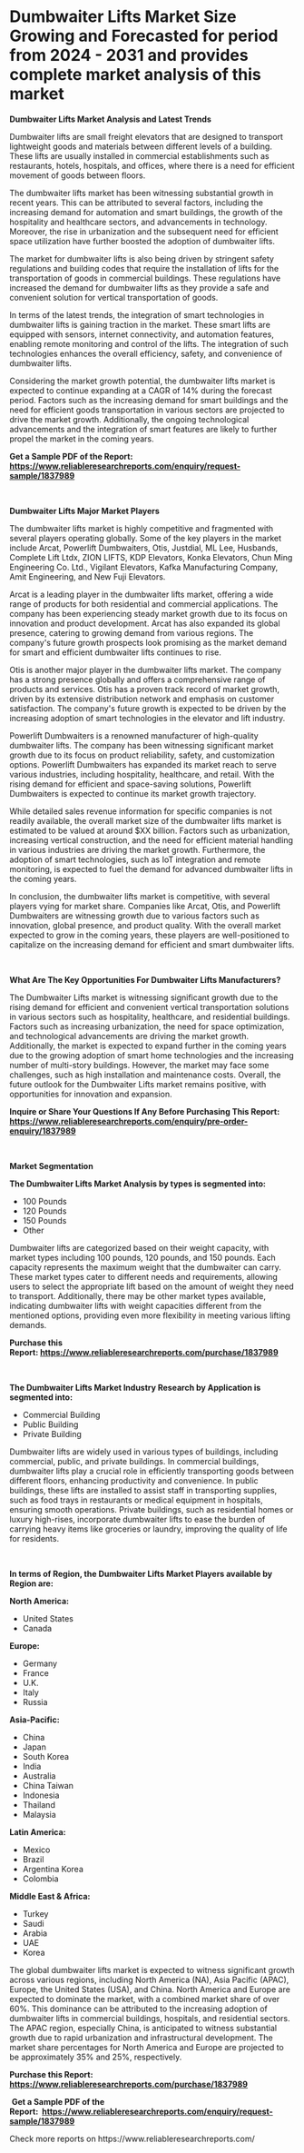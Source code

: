 <p><h1>Dumbwaiter Lifts Market Size Growing and Forecasted for period from 2024 - 2031 and provides complete market analysis of this market</h1></p><p><strong>Dumbwaiter Lifts Market Analysis and Latest Trends</strong></p>
<p><p>Dumbwaiter lifts are small freight elevators that are designed to transport lightweight goods and materials between different levels of a building. These lifts are usually installed in commercial establishments such as restaurants, hotels, hospitals, and offices, where there is a need for efficient movement of goods between floors.</p><p>The dumbwaiter lifts market has been witnessing substantial growth in recent years. This can be attributed to several factors, including the increasing demand for automation and smart buildings, the growth of the hospitality and healthcare sectors, and advancements in technology. Moreover, the rise in urbanization and the subsequent need for efficient space utilization have further boosted the adoption of dumbwaiter lifts.</p><p>The market for dumbwaiter lifts is also being driven by stringent safety regulations and building codes that require the installation of lifts for the transportation of goods in commercial buildings. These regulations have increased the demand for dumbwaiter lifts as they provide a safe and convenient solution for vertical transportation of goods.</p><p>In terms of the latest trends, the integration of smart technologies in dumbwaiter lifts is gaining traction in the market. These smart lifts are equipped with sensors, internet connectivity, and automation features, enabling remote monitoring and control of the lifts. The integration of such technologies enhances the overall efficiency, safety, and convenience of dumbwaiter lifts.</p><p>Considering the market growth potential, the dumbwaiter lifts market is expected to continue expanding at a CAGR of 14% during the forecast period. Factors such as the increasing demand for smart buildings and the need for efficient goods transportation in various sectors are projected to drive the market growth. Additionally, the ongoing technological advancements and the integration of smart features are likely to further propel the market in the coming years.</p></p>
<p><strong>Get a Sample PDF of the Report:&nbsp; <a href="https://www.reliableresearchreports.com/enquiry/request-sample/1837989">https://www.reliableresearchreports.com/enquiry/request-sample/1837989</a></strong></p>
<p>&nbsp;</p>
<p><strong>Dumbwaiter Lifts Major Market Players</strong></p>
<p><p>The dumbwaiter lifts market is highly competitive and fragmented with several players operating globally. Some of the key players in the market include Arcat, Powerlift Dumbwaiters, Otis, Justdial, ML Lee, Husbands, Complete Lift Ltdx, ZION LIFTS, KDP Elevators, Konka Elevators, Chun Ming Engineering Co. Ltd., Vigilant Elevators, Kafka Manufacturing Company, Amit Engineering, and New Fuji Elevators.</p><p>Arcat is a leading player in the dumbwaiter lifts market, offering a wide range of products for both residential and commercial applications. The company has been experiencing steady market growth due to its focus on innovation and product development. Arcat has also expanded its global presence, catering to growing demand from various regions. The company's future growth prospects look promising as the market demand for smart and efficient dumbwaiter lifts continues to rise.</p><p>Otis is another major player in the dumbwaiter lifts market. The company has a strong presence globally and offers a comprehensive range of products and services. Otis has a proven track record of market growth, driven by its extensive distribution network and emphasis on customer satisfaction. The company's future growth is expected to be driven by the increasing adoption of smart technologies in the elevator and lift industry.</p><p>Powerlift Dumbwaiters is a renowned manufacturer of high-quality dumbwaiter lifts. The company has been witnessing significant market growth due to its focus on product reliability, safety, and customization options. Powerlift Dumbwaiters has expanded its market reach to serve various industries, including hospitality, healthcare, and retail. With the rising demand for efficient and space-saving solutions, Powerlift Dumbwaiters is expected to continue its market growth trajectory.</p><p>While detailed sales revenue information for specific companies is not readily available, the overall market size of the dumbwaiter lifts market is estimated to be valued at around $XX billion. Factors such as urbanization, increasing vertical construction, and the need for efficient material handling in various industries are driving the market growth. Furthermore, the adoption of smart technologies, such as IoT integration and remote monitoring, is expected to fuel the demand for advanced dumbwaiter lifts in the coming years.</p><p>In conclusion, the dumbwaiter lifts market is competitive, with several players vying for market share. Companies like Arcat, Otis, and Powerlift Dumbwaiters are witnessing growth due to various factors such as innovation, global presence, and product quality. With the overall market expected to grow in the coming years, these players are well-positioned to capitalize on the increasing demand for efficient and smart dumbwaiter lifts.</p></p>
<p>&nbsp;</p>
<p><strong>What Are The Key Opportunities For Dumbwaiter Lifts Manufacturers?</strong></p>
<p><p>The Dumbwaiter Lifts market is witnessing significant growth due to the rising demand for efficient and convenient vertical transportation solutions in various sectors such as hospitality, healthcare, and residential buildings. Factors such as increasing urbanization, the need for space optimization, and technological advancements are driving the market growth. Additionally, the market is expected to expand further in the coming years due to the growing adoption of smart home technologies and the increasing number of multi-story buildings. However, the market may face some challenges, such as high installation and maintenance costs. Overall, the future outlook for the Dumbwaiter Lifts market remains positive, with opportunities for innovation and expansion.</p></p>
<p><strong>Inquire or Share Your Questions If Any Before Purchasing This Report: <a href="https://www.reliableresearchreports.com/enquiry/pre-order-enquiry/1837989">https://www.reliableresearchreports.com/enquiry/pre-order-enquiry/1837989</a></strong></p>
<p>&nbsp;</p>
<p><strong>Market Segmentation</strong></p>
<p><strong>The Dumbwaiter Lifts Market Analysis by types is segmented into:</strong></p>
<p><ul><li>100 Pounds</li><li>120 Pounds</li><li>150 Pounds</li><li>Other</li></ul></p>
<p><p>Dumbwaiter lifts are categorized based on their weight capacity, with market types including 100 pounds, 120 pounds, and 150 pounds. Each capacity represents the maximum weight that the dumbwaiter can carry. These market types cater to different needs and requirements, allowing users to select the appropriate lift based on the amount of weight they need to transport. Additionally, there may be other market types available, indicating dumbwaiter lifts with weight capacities different from the mentioned options, providing even more flexibility in meeting various lifting demands.</p></p>
<p><strong>Purchase this Report:&nbsp;<a href="https://www.reliableresearchreports.com/purchase/1837989">https://www.reliableresearchreports.com/purchase/1837989</a></strong></p>
<p>&nbsp;</p>
<p><strong>The Dumbwaiter Lifts Market Industry Research by Application is segmented into:</strong></p>
<p><ul><li>Commercial Building</li><li>Public Building</li><li>Private Building</li></ul></p>
<p><p>Dumbwaiter lifts are widely used in various types of buildings, including commercial, public, and private buildings. In commercial buildings, dumbwaiter lifts play a crucial role in efficiently transporting goods between different floors, enhancing productivity and convenience. In public buildings, these lifts are installed to assist staff in transporting supplies, such as food trays in restaurants or medical equipment in hospitals, ensuring smooth operations. Private buildings, such as residential homes or luxury high-rises, incorporate dumbwaiter lifts to ease the burden of carrying heavy items like groceries or laundry, improving the quality of life for residents.</p></p>
<p>&nbsp;</p>
<p><strong>In terms of Region, the Dumbwaiter Lifts Market Players available by Region are:</strong></p>
<p>
    <p> <strong> North America: </strong>
        <ul>
            <li>United States</li>
            <li>Canada</li>
        </ul>
        </p> 
    <p> <strong> Europe: </strong>
        <ul>
            <li>Germany</li>
            <li>France</li>
            <li>U.K.</li>
            <li>Italy</li>
            <li>Russia</li>
        </ul>
        </p> 
    <p> <strong> Asia-Pacific: </strong>
        <ul>
            <li>China</li>
            <li>Japan</li>
            <li>South Korea</li>
            <li>India</li>
            <li>Australia</li>
            <li>China Taiwan</li>
            <li>Indonesia</li>
            <li>Thailand</li>
            <li>Malaysia</li>
        </ul>
        </p> 
    <p> <strong> Latin America: </strong>
        <ul>
            <li>Mexico</li>
            <li>Brazil</li>
            <li>Argentina Korea</li>
            <li>Colombia</li>
        </ul>
        </p> 
    <p> <strong> Middle East & Africa: </strong>
        <ul>
            <li>Turkey</li>
            <li>Saudi</li>
            <li>Arabia</li>
            <li>UAE</li>
            <li>Korea</li>
        </ul>
    </p>
    </p>
<p><p>The global dumbwaiter lifts market is expected to witness significant growth across various regions, including North America (NA), Asia Pacific (APAC), Europe, the United States (USA), and China. North America and Europe are expected to dominate the market, with a combined market share of over 60%. This dominance can be attributed to the increasing adoption of dumbwaiter lifts in commercial buildings, hospitals, and residential sectors. The APAC region, especially China, is anticipated to witness substantial growth due to rapid urbanization and infrastructural development. The market share percentages for North America and Europe are projected to be approximately 35% and 25%, respectively.</p></p>
<p><strong>Purchase this Report: <a href="https://www.reliableresearchreports.com/purchase/1837989">https://www.reliableresearchreports.com/purchase/1837989</a></strong></p>
<p>&nbsp;<strong>Get a Sample PDF of the Report:&nbsp;&nbsp;<a href="https://www.reliableresearchreports.com/enquiry/request-sample/1837989">https://www.reliableresearchreports.com/enquiry/request-sample/1837989</a></strong></p>
<p><strong></strong></p>
<p>Check more reports on https://www.reliableresearchreports.com/</p>